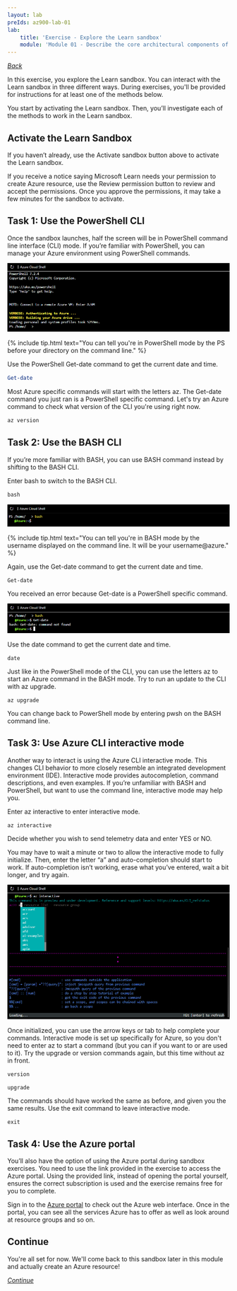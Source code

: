 ```yaml
---
layout: lab
preIds: az900-lab-01
lab:
    title: 'Exercise - Explore the Learn sandbox'
    module: 'Module 01 - Describe the core architectural components of Azure'
---
```

[_Back_]

In this exercise, you explore the Learn sandbox. You can interact with the Learn sandbox in three different ways. During exercises, you'll be provided for instructions for at least one of the methods below.

You start by activating the Learn sandbox. Then, you’ll investigate each of the methods to work in the Learn sandbox.

## Activate the Learn Sandbox

If you haven’t already, use the Activate sandbox button above to activate the Learn sandbox.

If you receive a notice saying Microsoft Learn needs your permission to create Azure resource, use the Review permission button to review and accept the permissions. Once you approve the permissions, it may take a few minutes for the sandbox to activate.

## Task 1: Use the PowerShell CLI

Once the sandbox launches, half the screen will be in PowerShell command line interface (CLI) mode. If you’re familiar with PowerShell, you can manage your Azure environment using PowerShell commands.

![Screenshot of the Azure PowerShell CLI at initial launch.](./Media/sandbox-powershell-11569b2c.png)

{% include tip.html text="You can tell you're in PowerShell mode by the PS before your directory on the command line." %}

Use the PowerShell Get-date command to get the current date and time.

```powershell
Get-date
```

Most Azure specific commands will start with the letters az. The Get-date command you just ran is a PowerShell specific command. Let's try an Azure command to check what version of the CLI you're using right now.

```powershell
az version
```

## Task 2: Use the BASH CLI

If you’re more familiar with BASH, you can use BASH command instead by shifting to the BASH CLI.

Enter bash to switch to the BASH CLI.

```powershell
bash
```

![Screenshot of the Azure BASH CLI at initial launch.](./Media/sandbox-bash-363cf104.png)

{% include tip.html text="You can tell you're in BASH mode by the username displayed on the command line. It will be your username@azure." %}

Again, use the Get-date command to get the current date and time.

```azurecli
Get-date
```

You received an error because Get-date is a PowerShell specific command.

![Screenshot of BASH error message get-date command not found.](./Media/sandbox-bash-date-8b20e391.png)

Use the date command to get the current date and time.

```azurecli
date
```

Just like in the PowerShell mode of the CLI, you can use the letters az to start an Azure command in the BASH mode. Try to run an update to the CLI with az upgrade.

```azurecli
az upgrade
```

You can change back to PowerShell mode by entering pwsh on the BASH command line.

## Task 3: Use Azure CLI interactive mode

Another way to interact is using the Azure CLI interactive mode. This changes CLI behavior to more closely resemble an integrated development environment (IDE). Interactive mode provides autocompletion, command descriptions, and even examples. If you’re unfamiliar with BASH and PowerShell, but want to use the command line, interactive mode may help you.

Enter az interactive to enter interactive mode.

```azurecli
az interactive
```

Decide whether you wish to send telemetry data and enter YES or NO.

You may have to wait a minute or two to allow the interactive mode to fully initialize. Then, enter the letter “a” and auto-completion should start to work. If auto-completion isn’t working, erase what you’ve entered, wait a bit longer, and try again.

![Screenshot of interactive mode with autocompletion providing commands that start with A.](./Media/azure-interactive-mode-c8421a2d.png)

Once initialized, you can use the arrow keys or tab to help complete your commands. Interactive mode is set up specifically for Azure, so you don't need to enter az to start a command (but you can if you want to or are used to it). Try the upgrade or version commands again, but this time without az in front.

```azurecli
version
```

```azurecli
upgrade
```

The commands should have worked the same as before, and given you the same results. Use the exit command to leave interactive mode.

```azurecli
exit

```

## Task 4: Use the Azure portal

You’ll also have the option of using the Azure portal during sandbox exercises. You need to use the link provided in the exercise to access the Azure portal. Using the provided link, instead of opening the portal yourself, ensures the correct subscription is used and the exercise remains free for you to complete.

Sign in to the [Azure portal](https://portal.azure.com/learn.docs.microsoft.com?azure-portal=true) to check out the Azure web interface. Once in the portal, you can see all the services Azure has to offer as well as look around at resource groups and so on.

## Continue

You're all set for now. We'll come back to this sandbox later in this module and actually create an Azure resource!

[_Continue_]

[_Back_]: ../../describe-cloud-concepts
[_Continue_]: ../../describe-cloud-concepts